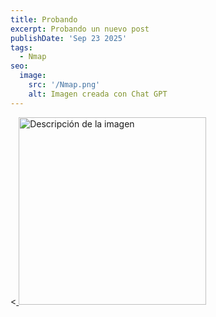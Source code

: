 ```yaml
---
title: Probando
excerpt: Probando un nuevo post
publishDate: 'Sep 23 2025'
tags:
  - Nmap
seo:
  image:
    src: '/Nmap.png'
    alt: Imagen creada con Chat GPT
---
```


<<a href="basico.png" target="_blank">
  <img src="basico.png" alt="Descripción de la imagen" width="300">
</a>
>